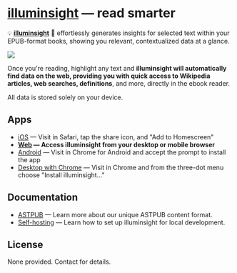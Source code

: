 # [illuminsight](https://app.illuminsight.com) — read smarter

💡 **[illuminsight](https://app.illuminsight.com)** 👀 effortlessly generates insights for selected text within your EPUB-format books, showing you relevant, contextualized data at a glance.

<img src="https://i.imgur.com/QjpyhyJ.jpg" />

Once you're reading, highlight any text and **illuminsight will automatically find data on the web, providing you with quick access to Wikipedia articles, web searches, definitions**, and more, directly in the ebook reader.

All data is stored solely on your device.

## Apps

- [iOS](https://app.illuminsight.com) — Visit in Safari, tap the share icon, and "Add to Homescreen"
- **[Web](https://app.illuminsight.com) — Access illuminsight from your desktop or mobile browser**
- [Android](https://app.illuminsight.com) — Visit in Chrome for Android and accept the prompt to install the app
- [Desktop with Chrome](https://app.illuminsight.com) — Visit in Chrome and from the three-dot menu choose "Install illuminsight..."

## Documentation

- [ASTPUB](https://github.com/xyfir/illuminsight/blob/master/docs/astpub.md) — Learn more about our unique ASTPUB content format.
- [Self-hosting](https://github.com/xyfir/illuminsight/blob/master/docs/self-host.md) — Learn how to set up illuminsight for local development.

## License

None provided. Contact for details.

